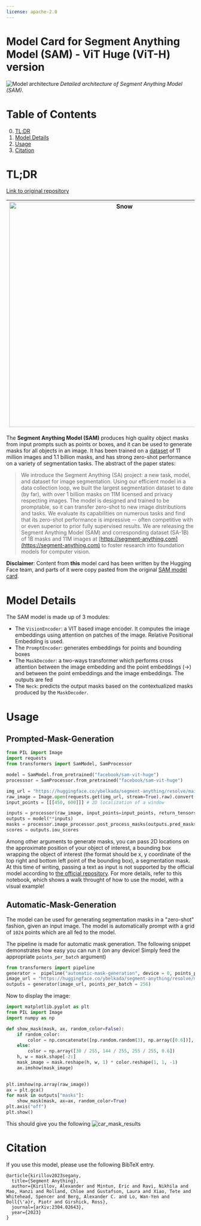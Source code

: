 ```yaml
---
license: apache-2.0
---
```


# Model Card for Segment Anything Model (SAM) - ViT Huge (ViT-H) version

<p>
	<img src="https://s3.amazonaws.com/moonup/production/uploads/62441d1d9fdefb55a0b7d12c/F1LWM9MXjHJsiAtgBFpDP.png" alt="Model architecture">
	<em> Detailed architecture of Segment Anything Model (SAM).</em>
</p>


#  Table of Contents

0. [TL;DR](#TL;DR)
1. [Model Details](#model-details)
2. [Usage](#usage)
3. [Citation](#citation)

# TL;DR


[Link to original repository](https://github.com/facebookresearch/segment-anything)

| <img src="https://huggingface.co/datasets/huggingface/documentation-images/resolve/main/transformers/model_doc/sam-beancans.png" alt="Snow" width="600" height="600"> | <img src="https://s3.amazonaws.com/moonup/production/uploads/62441d1d9fdefb55a0b7d12c/wHXbJx1oXqHCYNeUNKHs8.png" alt="Forest" width="600" height="600"> | <img src="https://huggingface.co/datasets/huggingface/documentation-images/resolve/main/transformers/model_doc/sam-car-seg.png" alt="Mountains" width="600" height="600"> |
|---------------------------------------------------------------------------------------------------------------------------------------|--------------------------------------------------------------------------------------------------------------------------------|--------------------------------------------------------------------------------------------------------------------------------------------------|


The **Segment Anything Model (SAM)** produces high quality object masks from input prompts such as points or boxes, and it can be used to generate masks for all objects in an image. It has been trained on a [dataset](https://segment-anything.com/dataset/index.html) of 11 million images and 1.1 billion masks, and has strong zero-shot performance on a variety of segmentation tasks.
The abstract of the paper states:

>  We introduce the Segment Anything (SA) project: a new task, model, and dataset for image segmentation. Using our efficient model in a data collection loop, we built the largest segmentation dataset to date (by far), with over 1 billion masks on 11M licensed and privacy respecting images. The model is designed and trained to be promptable, so it can transfer zero-shot to new image distributions and tasks. We evaluate its capabilities on numerous tasks and find that its zero-shot performance is impressive -- often competitive with or even superior to prior fully supervised results. We are releasing the Segment Anything Model (SAM) and corresponding dataset (SA-1B) of 1B masks and 11M images at [https://segment-anything.com](https://segment-anything.com) to foster research into foundation models for computer vision.

**Disclaimer**: Content from **this** model card has been written by the Hugging Face team, and parts of it were copy pasted from the original [SAM model card](https://github.com/facebookresearch/segment-anything).

# Model Details

The SAM model is made up of 3 modules:
  - The `VisionEncoder`: a VIT based image encoder. It computes the image embeddings using attention on patches of the image. Relative Positional Embedding is used.
  - The `PromptEncoder`: generates embeddings for points and bounding boxes
  - The `MaskDecoder`: a two-ways transformer which performs cross attention between the image embedding and the point embeddings (->) and between the point embeddings and the image embeddings. The outputs are fed
  - The `Neck`: predicts the output masks based on the contextualized masks produced by the `MaskDecoder`.
# Usage


## Prompted-Mask-Generation

```python
from PIL import Image
import requests
from transformers import SamModel, SamProcessor

model = SamModel.from_pretrained("facebook/sam-vit-huge")
processsor = SamProcessor.from_pretrained("facebook/sam-vit-huge")

img_url = "https://huggingface.co/ybelkada/segment-anything/resolve/main/assets/car.png"
raw_image = Image.open(requests.get(img_url, stream=True).raw).convert("RGB")
input_points = [[[450, 600]]] # 2D localization of a window
```


```python
inputs = processor(raw_image, input_points=input_points, return_tensors="pt").to(device)
outputs = model(**inputs)
masks = processor.image_processor.post_process_masks(outputs.pred_masks.cpu(), inputs["original_sizes"].cpu(), inputs["reshaped_input_sizes"].cpu())
scores = outputs.iou_scores
```
Among other arguments to generate masks, you can pass 2D locations on the approximate position of your object of interest, a bounding box wrapping the object of interest (the format should be x, y coordinate of the top right and bottom left point of the bounding box), a segmentation mask. At this time of writing, passing a text as input is not supported by the official model according to [the official repository](https://github.com/facebookresearch/segment-anything/issues/4#issuecomment-1497626844).
For more details, refer to this notebook, which shows a walk throught of how to use the model, with a visual example! 

## Automatic-Mask-Generation

The model can be used for generating segmentation masks in a "zero-shot" fashion, given an input image. The model is automatically prompt with a grid of `1024` points
which are all fed to the model. 

The pipeline is made for automatic mask generation. The following snippet demonstrates how easy you can run it (on any device! Simply feed the appropriate `points_per_batch` argument)
```python
from transformers import pipeline
generator =  pipeline("automatic-mask-generation", device = 0, points_per_batch = 256)
image_url = "https://huggingface.co/ybelkada/segment-anything/resolve/main/assets/car.png"
outputs = generator(image_url, points_per_batch = 256)
```
Now to display the image: 
```python
import matplotlib.pyplot as plt
from PIL import Image
import numpy as np

def show_mask(mask, ax, random_color=False):
    if random_color:
        color = np.concatenate([np.random.random(3), np.array([0.6])], axis=0)
    else:
        color = np.array([30 / 255, 144 / 255, 255 / 255, 0.6])
    h, w = mask.shape[-2:]
    mask_image = mask.reshape(h, w, 1) * color.reshape(1, 1, -1)
    ax.imshow(mask_image)
    

plt.imshow(np.array(raw_image))
ax = plt.gca()
for mask in outputs["masks"]:
    show_mask(mask, ax=ax, random_color=True)
plt.axis("off")
plt.show()
```
This should give you the following ![car_mask_results](https://user-images.githubusercontent.com/48595927/233065719-abb53407-8693-4203-8323-63fbb6321615.png)



# Citation

If you use this model, please use the following BibTeX entry.

```
@article{kirillov2023segany,
  title={Segment Anything},
  author={Kirillov, Alexander and Mintun, Eric and Ravi, Nikhila and Mao, Hanzi and Rolland, Chloe and Gustafson, Laura and Xiao, Tete and Whitehead, Spencer and Berg, Alexander C. and Lo, Wan-Yen and Doll{\'a}r, Piotr and Girshick, Ross},
  journal={arXiv:2304.02643},
  year={2023}
}
```